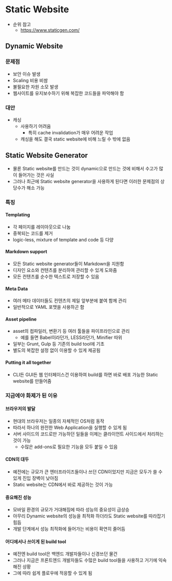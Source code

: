 # Static Website
- 순위 참고
  - https://www.staticgen.com/

## Dynamic Website
### 문제점
  - 보안 이슈 발생
  - Scaling 비용 비쌈
  - 불필요한 자원 소모 발생
  - 웹사이트를 유지보수하기 위해 복잡한 코드들을 파악해야 함

### 대안
- 캐싱
  - 사용하기 어려움
    - 특히 cache invalidation가 매우 어려운 작업
  - 캐싱을 해도 결국 static website에 비해 느릴 수 밖에 없음

## Static Website Generator
- 물론 Static website를 만드는 것이 dynamic으로 만드는 것에 비해서 수고가 많이 들어가는 것은 사실
- 그러나 최근에 Static website generator을 사용하게 된다면 이러한 문제점의 상당수가 해소 가능

### 특징
#### Templating
- 각 페이지를 레이아웃으로 나눔
- 중복되는 코드를 제거
- logic-less, mixture of template and code 등 다양

#### Markdown support
- 모든 Static website generator들이 Markdown을 지원함
- 디자인 요소와 컨텐츠를 분리하여 관리할 수 있게 도와줌
- 모든 컨텐츠를 순수한 텍스트로 저장할 수 있음

#### Meta Data
- 여러 메타 데이터들도 컨텐츠의 제일 앞부분에 붙여 함께 관리
- 일반적으로 YAML 포맷을 사용하곤 함

#### Asset pipeline
- asset의 컴파일러, 변환기 등 여러 툴들을 파이프라인으로 관리
  - 예를 들면 Babel이라던가, LESS라던가, Minifier 따위
- 일부는 Grunt, Gulp 등 기존의 build tool에 기초
- 별도의 복잡한 설정 없이 이용할 수 있게 제공됨

#### Putting it all together
- CLI든 GUI든 웹 인터페이스건 이용하여 build를 하면 바로 배포 가능한 Static website를 만들어줌

### 지금에야 화제가 된 이유
#### 브라우저의 발달
- 현대의 브라우저는 일종의 자체적인 OS처럼 동작
- 따라서 하나의 완전한 Web Application을 실행할 수 있게 됨
- 서버 사이드의 코드로만 가능하던 일들을 이제는 클라이언트 사이드에서 처리하는 것이 가능
  - 수많은 add-ons로 필요한 기능을 모두 붙일 수 있음

#### CDN의 대두
- 예전에는 규모가 큰 엔터프라이즈들이나 쓰던 CDN이었지만 지금은 모두가 쓸 수 있게 진입 장벽이 낮아짐
- Static website는 CDN에서 바로 제공하는 것이 가능

#### 중요해진 성능
- 모바일 환경의 규모가 거대해짐에 따라 성능의 중요성이 급상승
- 아무리 Dynamic website의 성능을 최적화 하더라도 Static website를 따라잡기 힘듬
- 개발 단계에서 성능 최적화에 들어가는 비용이 확연히 줄어듬

#### 어디에서나 쓰이게 된 build tool
- 예전엔 build tool은 백엔드 개발자들이나 신경쓰던 물건
- 그러나 지금은 프론트엔드 개발자들도 수많은 build tool들을 사용하고 거기에 익숙해진 상황
- 그에 따라 쉽게 플로우에 적응할 수 있게 됨

